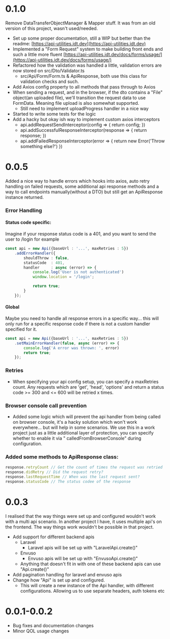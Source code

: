 # 0.1.0

Remove DataTransferObjectManager & Mapper stuff. It was from an old version of this project, wasn't used/needed.

- Set up some proper documentation, still a WIP but better than the readme: [https://api-utilities.idt.dev](https://api-utilities.idt.dev)
- Implemented a "Form Request" system to make building front ends and such a little more
  fluent [https://api-utilities.idt.dev/docs/forms/usage/](https://api-utilities.idt.dev/docs/forms/usage/)
- Refactored how the validation was handled a little, validation errors are now stored on src/Dto/Validator.ts
    - src/Api/Form/Form.ts & ApiResponse, both use this class for validation checks and such.
- Add Axios config property to all methods that pass through to Axios
- When sending a request, and in the browser, if the dto contains a "File" object(an uploaded file), we'll transition the request data to use FormData. Meaning
  file upload is also somewhat supported.
    - Still need to implement uploadProgress handler in a nice way
- Started to write some tests for the logic
- Add a hacky but okay ish way to implement custom axios interceptors
    - api.addRequestSendInterceptor(config => { return config; })
    - api.addSuccessfulResponseInterceptor(response => { return response; })
    - api.addFailedResponseInterceptor(error => { return new Error('Throw something else?') })

# 0.0.5

Added a nice way to handle errors which hooks into axios, auto retry handling on failed requests, some additional api response methods and a way to call
endpoints manually(without a DTO) but still get an ApiResponse instance returned.

### Error Handling

#### Status code specific:

Imagine if your response status code is a 401, and you want to send the user to /login for example

```typescript
const api = new Api({baseUrl : '...', maxRetries : 5})
	.addErrorHandler({
		shouldThrow : false,
		statusCode  : 401,
		handler     : async (error) => {
			console.log('User is not authenticated')
			window.location = '/login';

			return true;
		}
	});
```

#### Global

Maybe you need to handle all response errors in a specific way... this will only run for a specific response code if there is not a custom handler specified for
it.

```typescript
const api = new Api({baseUrl : '...', maxRetries : 5})
	.setMainErrorHandler(false, async (error) => {
		console.log('A error was thrown: ', error)
		return true;
	});
```

### Retries

- When specifying your api config setup, you can specify a maxRetries count. Any requests which are 'get', 'head', 'options' and return a status code >= 300
  and <= 600 will be retried x times.

### Browser console call prevention

- Added some logic which will prevent the api handler from being called on browser console, it's a hacky solution which won't work everywhere... but will help
  in some scenarios. We use this in a work project just as a little additional layer of protection, you can specify whether to enable it via "
  calledFromBrowserConsole" during configuration.

### Added some methods to ApiResponse class:

```ts
response.retryCount // Get the count of times the request was retried
response.didRetry // Did the request retry?
response.lastRequestTime // When was the last request sent?
response.statusCode // The status codee of the response
```

# 0.0.3

I realised that the way things were set up and configured wouldn't work with a multi api scenario. In another project I have, it uses multiple api's on the
frontend. The way things work wouldn't be possible in that project.

- Add support for different backend apis
    - Laravel
        - Laravel apis will be set up with "LaravelApi.create()"
    - Envuso
        - Envuso apis will be set up with "EnvusoApi.create()"
    - Anything that doesn't fit in with one of these backend apis can use "Api.create()"
- Add pagination handling for laravel and envuso apis
- Change how "Api" is set up and configured.
    - This will create a new instance of the Api handler, with different configurations. Allowing us to use separate headers, auth tokens etc

# 0.0.1-0.0.2

- Bug fixes and documentation changes
- Minor QOL usage changes
